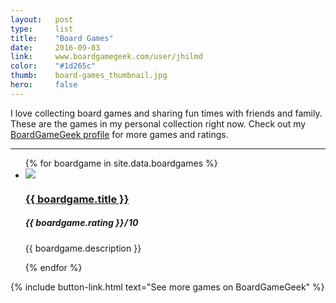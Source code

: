 ```yaml
---
layout:   post
type:     list
title:    "Board Games"
date:     2016-09-03
link:     www.boardgamegeek.com/user/jhilmd
color:    "#1d265c"
thumb:    board-games_thumbnail.jpg
hero:     false
---
```


I love collecting board games and sharing fun times with friends and family. These are the games in my personal collection right now. Check out my [BoardGameGeek profile](https://www.boardgamegeek.com/user/jhilmd) for more games and ratings.

---

<ul class="list article-list list-photo list-photo-big list-numbered">
{% for boardgame in site.data.boardgames %}
  <li class="list-item">
    <div class="list-row">
      <a href="{{ boardgame.link }}">
        <img src="/img/board-games/{{ boardgame.title | slugify }}.jpg" class="list-image">
      </a>
      <a href="{{ boardgame.link }}">
        <h3 class="list-title">{{ boardgame.title }}</h3>
      </a>
      <h5 class="list-detail"><em>{{ boardgame.rating }}</em>&#8202;/&#8202;10</h5>
    </div>
    <p>{{ boardgame.description }}</p>
  </li>
{% endfor %}
</ul>

{% include button-link.html text="See more games on BoardGameGeek" %}
